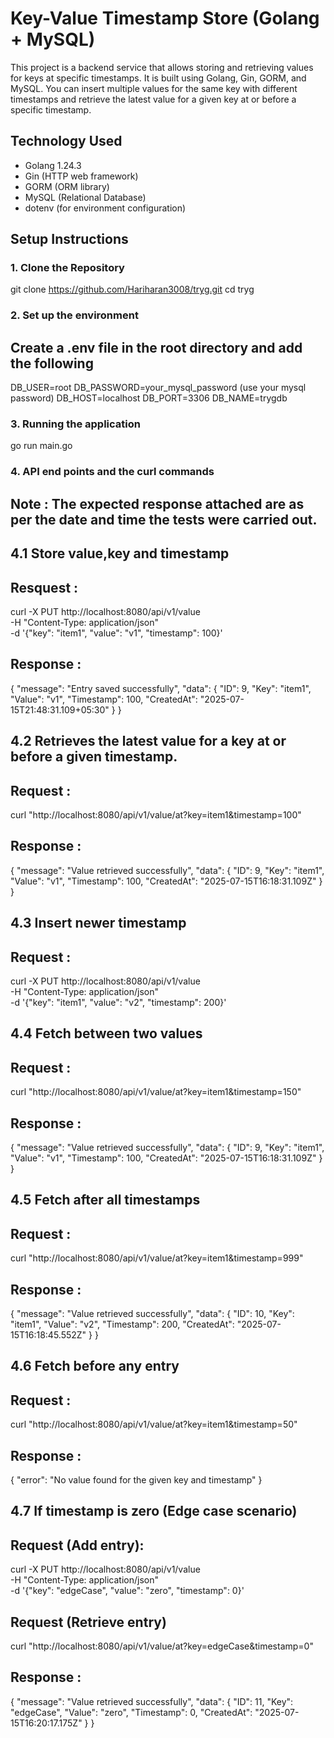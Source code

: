 # Key-Value Timestamp Store (Golang + MySQL)

This project is a backend service that allows storing and retrieving values for keys at specific timestamps. It is built using Golang, Gin, GORM, and MySQL. You can insert multiple values for the same key with different timestamps and retrieve the latest value for a given key at or before a specific timestamp.


## Technology Used

- Golang 1.24.3
- Gin (HTTP web framework)
- GORM (ORM library)
- MySQL (Relational Database)
- dotenv (for environment configuration)


## Setup Instructions

### 1. Clone the Repository

git clone https://github.com/Hariharan3008/tryg.git
cd tryg


### 2. Set up the environment

  ## Create a .env file in the root directory and add the following

   DB_USER=root
   DB_PASSWORD=your_mysql_password (use your mysql password)
   DB_HOST=localhost
   DB_PORT=3306
   DB_NAME=trygdb

### 3. Running the application

go run main.go

### 4. API end points and the curl commands 

  ## Note : The expected response attached are as per the date and time the tests were carried out.

  ## 4.1 Store value,key and timestamp

  ## Resquest :

  curl -X PUT http://localhost:8080/api/v1/value \
  -H "Content-Type: application/json" \
  -d '{"key": "item1", "value": "v1", "timestamp": 100}'

  ## Response :

  {
  "message": "Entry saved successfully",
  "data": {
    "ID": 9,
    "Key": "item1",
    "Value": "v1",
    "Timestamp": 100,
    "CreatedAt": "2025-07-15T21:48:31.109+05:30"
  }
}

## 4.2 Retrieves the latest value for a key at or before a given timestamp.

## Request :

curl "http://localhost:8080/api/v1/value/at?key=item1&timestamp=100"

## Response :

{
  "message": "Value retrieved successfully",
  "data": {
    "ID": 9,
    "Key": "item1",
    "Value": "v1",
    "Timestamp": 100,
    "CreatedAt": "2025-07-15T16:18:31.109Z"
  }
}

## 4.3 Insert newer timestamp

## Request :

curl -X PUT http://localhost:8080/api/v1/value \
  -H "Content-Type: application/json" \
  -d '{"key": "item1", "value": "v2", "timestamp": 200}'


## 4.4 Fetch between two values

## Request :

curl "http://localhost:8080/api/v1/value/at?key=item1&timestamp=150"

## Response :

{
  "message": "Value retrieved successfully",
  "data": {
    "ID": 9,
    "Key": "item1",
    "Value": "v1",
    "Timestamp": 100,
    "CreatedAt": "2025-07-15T16:18:31.109Z"
  }
}

## 4.5 Fetch after all timestamps

## Request :

curl "http://localhost:8080/api/v1/value/at?key=item1&timestamp=999"

## Response :

{
  "message": "Value retrieved successfully",
  "data": {
    "ID": 10,
    "Key": "item1",
    "Value": "v2",
    "Timestamp": 200,
    "CreatedAt": "2025-07-15T16:18:45.552Z"
  }
}

## 4.6 Fetch before any entry

## Request :

curl "http://localhost:8080/api/v1/value/at?key=item1&timestamp=50"

## Response :

{
  "error": "No value found for the given key and timestamp"
}

## 4.7 If timestamp is zero (Edge case scenario)

## Request (Add entry):

curl -X PUT http://localhost:8080/api/v1/value \
  -H "Content-Type: application/json" \
  -d '{"key": "edgeCase", "value": "zero", "timestamp": 0}'

## Request (Retrieve entry)

  curl "http://localhost:8080/api/v1/value/at?key=edgeCase&timestamp=0"


## Response :

{
  "message": "Value retrieved successfully",
  "data": {
    "ID": 11,
    "Key": "edgeCase",
    "Value": "zero",
    "Timestamp": 0,
    "CreatedAt": "2025-07-15T16:20:17.175Z"
  }
}



       